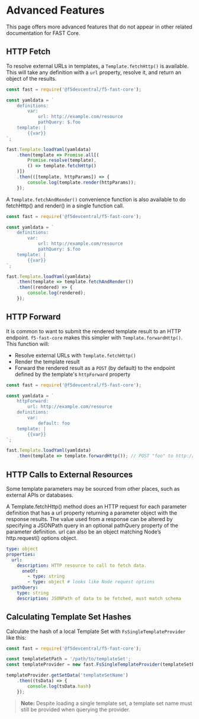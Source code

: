 # Advanced Features

This page offers more advanced features that do not appear in other related documentation for FAST Core.

## HTTP Fetch

To resolve external URLs in templates, a `Template.fetchHttp()` is available.
This will take any definition with a `url` property, resolve it, and return an object of the results.

```javascript
const fast = require('@f5devcentral/f5-fast-core');

const yamldata = `
    definitions:
        var:
            url: http://example.com/resource
            pathQuery: $.foo
    template: |
        {{var}}
`;

fast.Template.loadYaml(yamldata)
    .then(template => Promise.all[(
        Promise.resolve(template),
        () => template.fetchHttp()
    )])
    .then(([template, httpParams]) => {
        console.log(template.render(httpParams));
    });
```

A `Template.fetchAndRender()` convenience function is also available to do fetchHttp() and render() in a single function call.

```javascript
const fast = require('@f5devcentral/f5-fast-core');

const yamldata = `
    definitions:
        var:
            url: http://example.com/resource
            pathQuery: $.foo
    template: |
        {{var}}
`;

fast.Template.loadYaml(yamldata)
    .then(template => template.fetchAndRender())
    .then((rendered) => {
        console.log(rendered);
    });
```

## HTTP Forward

It is common to want to submit the rendered template result to an HTTP endpoint.
`f5-fast-core` makes this simpler with `Template.forwardHttp()`.
This function will:

* Resolve external URLs with `Template.fetchHttp()`
* Render the template result
* Forward the rendered result as a `POST` (by default) to the endpoint defined by the template's `httpForward` property

```javascript
const fast = require('@f5devcentral/f5-fast-core');

const yamldata = `
    httpForward:
        url: http://example.com/resource
    definitions:
        var:
            default: foo
    template: |
        {{var}}
`;

fast.Template.loadYaml(yamldata)
    .then(template => template.forwardHttp()); // POST "foo" to http://example.com/resource
```

## HTTP Calls to External Resources
Some template parameters may be sourced from other places, such as external APIs or databases.

A Template.fetchHttp() method does an HTTP request for each parameter definition that has a url property returning a parameter object with the response results. The value used from a response can be altered by specifying a JSONPath query in an optional pathQuery property of the parameter definition. url can also be an object matching Node’s http.request() options object.
```yaml
type: object
properties:
  url:
    description: HTTP resource to call to fetch data.
      oneOf:
        - type: string
        - type: object # looks like Node request options
  pathQuery:
    type: string
    description: JSONPath of data to be fetched, must match schema
```

## Calculating Template Set Hashes

Calculate the hash of a local Template Set with  `FsSingleTemplateProvider` like this:

```javascript
const fast = require('@f5devcentral/f5-fast-core');

const templateSetPath = '/path/to/templateSet';
const templateProvider = new fast.FsSingleTemplateProvider(templateSetPath);

templateProvider.getSetData('templateSetName')
    .then((tsData) => {
        console.log(tsData.hash)
    });
```

> **Note:**  Despite loading a single template set, a template set name must still be provided when querying the provider.
